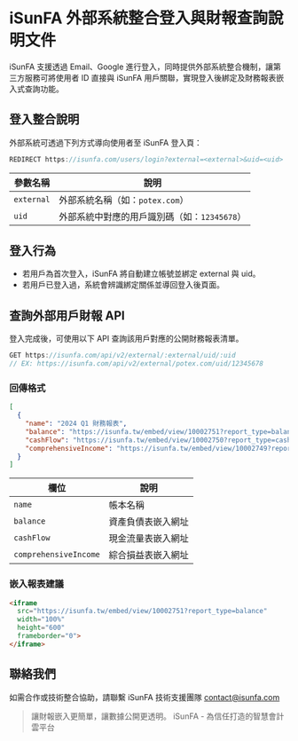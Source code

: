 # iSunFA 外部系統整合登入與財報查詢說明文件
iSunFA 支援透過 Email、Google 進行登入，同時提供外部系統整合機制，讓第三方服務可將使用者 ID 直接與 iSunFA 用戶關聯，實現登入後綁定及財務報表嵌入式查詢功能。

## 登入整合說明
外部系統可透過下列方式導向使用者至 iSunFA 登入頁：
```typescript
REDIRECT https://isunfa.com/users/login?external=<external>&uid=<uid>
```
| 參數名稱       | 說明                          |
| ---------- | --------------------------- |
| `external` | 外部系統名稱（如：`potex.com`）       |
| `uid`      | 外部系統中對應的用戶識別碼（如：`12345678`） |

## 登入行為
- 若用戶為首次登入，iSunFA 將自動建立帳號並綁定 external 與 uid。
- 若用戶已登入過，系統會辨識綁定關係並導回登入後頁面。

## 查詢外部用戶財報 API
登入完成後，可使用以下 API 查詢該用戶對應的公開財務報表清單。
```typescript
GET https://isunfa.com/api/v2/external/:external/uid/:uid
// EX: https://isunfa.com/api/v2/external/potex.com/uid/12345678
```

### 回傳格式
```json
[
  {
    "name": "2024 Q1 財務報表",
    "balance": "https://isunfa.tw/embed/view/10002751?report_type=balance",
    "cashFlow": "https://isunfa.tw/embed/view/10002750?report_type=cash-flow",
    "comprehensiveIncome": "https://isunfa.tw/embed/view/10002749?report_type=comprehensive-income"
  }
]
```
| 欄位                    | 說明        |
| --------------------- | --------- |
| `name`                | 帳本名稱      |
| `balance`             | 資產負債表嵌入網址 |
| `cashFlow`            | 現金流量表嵌入網址 |
| `comprehensiveIncome` | 綜合損益表嵌入網址 |

### 嵌入報表建議
```html
<iframe
  src="https://isunfa.tw/embed/view/10002751?report_type=balance"
  width="100%"
  height="600"
  frameborder="0">
</iframe>
```

## 聯絡我們
如需合作或技術整合協助，請聯繫 iSunFA 技術支援團隊
contact@isunfa.com

> 讓財報嵌入更簡單，讓數據公開更透明。
> iSunFA - 為信任打造的智慧會計雲平台

